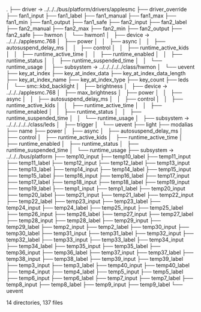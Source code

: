 .
├── driver -> ../../../bus/platform/drivers/applesmc
├── driver_override
├── fan1_input
├── fan1_label
├── fan1_manual
├── fan1_max
├── fan1_min
├── fan1_output
├── fan1_safe
├── fan2_input
├── fan2_label
├── fan2_manual
├── fan2_max
├── fan2_min
├── fan2_output
├── fan2_safe
├── hwmon
│   └── hwmon1
│       ├── device -> ../../../applesmc.768
│       ├── power
│       │   ├── async
│       │   ├── autosuspend_delay_ms
│       │   ├── control
│       │   ├── runtime_active_kids
│       │   ├── runtime_active_time
│       │   ├── runtime_enabled
│       │   ├── runtime_status
│       │   ├── runtime_suspended_time
│       │   └── runtime_usage
│       ├── subsystem -> ../../../../../class/hwmon
│       └── uevent
├── key_at_index
├── key_at_index_data
├── key_at_index_data_length
├── key_at_index_name
├── key_at_index_type
├── key_count
├── leds
│   └── smc::kbd_backlight
│       ├── brightness
│       ├── device -> ../../../applesmc.768
│       ├── max_brightness
│       ├── power
│       │   ├── async
│       │   ├── autosuspend_delay_ms
│       │   ├── control
│       │   ├── runtime_active_kids
│       │   ├── runtime_active_time
│       │   ├── runtime_enabled
│       │   ├── runtime_status
│       │   ├── runtime_suspended_time
│       │   └── runtime_usage
│       ├── subsystem -> ../../../../../class/leds
│       ├── trigger
│       └── uevent
├── light
├── modalias
├── name
├── power
│   ├── async
│   ├── autosuspend_delay_ms
│   ├── control
│   ├── runtime_active_kids
│   ├── runtime_active_time
│   ├── runtime_enabled
│   ├── runtime_status
│   ├── runtime_suspended_time
│   └── runtime_usage
├── subsystem -> ../../../bus/platform
├── temp10_input
├── temp10_label
├── temp11_input
├── temp11_label
├── temp12_input
├── temp12_label
├── temp13_input
├── temp13_label
├── temp14_input
├── temp14_label
├── temp15_input
├── temp15_label
├── temp16_input
├── temp16_label
├── temp17_input
├── temp17_label
├── temp18_input
├── temp18_label
├── temp19_input
├── temp19_label
├── temp1_input
├── temp1_label
├── temp20_input
├── temp20_label
├── temp21_input
├── temp21_label
├── temp22_input
├── temp22_label
├── temp23_input
├── temp23_label
├── temp24_input
├── temp24_label
├── temp25_input
├── temp25_label
├── temp26_input
├── temp26_label
├── temp27_input
├── temp27_label
├── temp28_input
├── temp28_label
├── temp29_input
├── temp29_label
├── temp2_input
├── temp2_label
├── temp30_input
├── temp30_label
├── temp31_input
├── temp31_label
├── temp32_input
├── temp32_label
├── temp33_input
├── temp33_label
├── temp34_input
├── temp34_label
├── temp35_input
├── temp35_label
├── temp36_input
├── temp36_label
├── temp37_input
├── temp37_label
├── temp38_input
├── temp38_label
├── temp39_input
├── temp39_label
├── temp3_input
├── temp3_label
├── temp40_input
├── temp40_label
├── temp4_input
├── temp4_label
├── temp5_input
├── temp5_label
├── temp6_input
├── temp6_label
├── temp7_input
├── temp7_label
├── temp8_input
├── temp8_label
├── temp9_input
├── temp9_label
└── uevent

14 directories, 137 files
